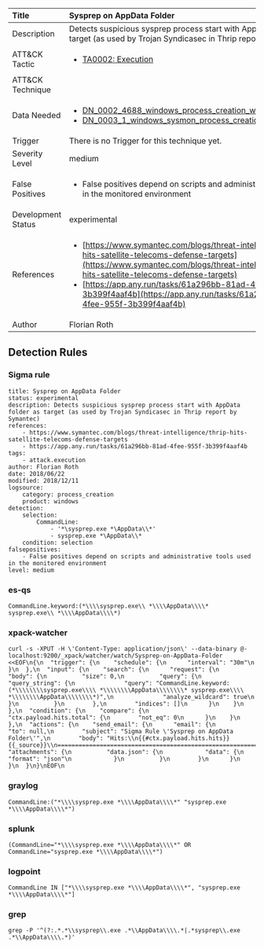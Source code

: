| Title                | Sysprep on AppData Folder                                                                                                                                                 |
|:---------------------|:------------------------------------------------------------------------------------------------------------------------------------------------------------|
| Description          | Detects suspicious sysprep process start with AppData folder as target (as used by Trojan Syndicasec in Thrip report by Symantec)                                                                                                                                           |
| ATT&amp;CK Tactic    | <ul><li>[TA0002: Execution](https://attack.mitre.org/tactics/TA0002)</li></ul>  |
| ATT&amp;CK Technique | <ul></ul>                             |
| Data Needed          | <ul><li>[DN_0002_4688_windows_process_creation_with_commandline](../Data_Needed/DN_0002_4688_windows_process_creation_with_commandline.md)</li><li>[DN_0003_1_windows_sysmon_process_creation](../Data_Needed/DN_0003_1_windows_sysmon_process_creation.md)</li></ul>                                                         |
| Trigger              |  There is no Trigger for this technique yet.  |
| Severity Level       | medium                                                                                                                                                 |
| False Positives      | <ul><li>False positives depend on scripts and administrative tools used in the monitored environment</li></ul>                                                                  |
| Development Status   | experimental                                                                                                                                                |
| References           | <ul><li>[https://www.symantec.com/blogs/threat-intelligence/thrip-hits-satellite-telecoms-defense-targets](https://www.symantec.com/blogs/threat-intelligence/thrip-hits-satellite-telecoms-defense-targets)</li><li>[https://app.any.run/tasks/61a296bb-81ad-4fee-955f-3b399f4aaf4b](https://app.any.run/tasks/61a296bb-81ad-4fee-955f-3b399f4aaf4b)</li></ul>                                                          |
| Author               | Florian Roth                                                                                                                                                |


## Detection Rules

### Sigma rule

```
title: Sysprep on AppData Folder
status: experimental
description: Detects suspicious sysprep process start with AppData folder as target (as used by Trojan Syndicasec in Thrip report by Symantec)
references:
    - https://www.symantec.com/blogs/threat-intelligence/thrip-hits-satellite-telecoms-defense-targets
    - https://app.any.run/tasks/61a296bb-81ad-4fee-955f-3b399f4aaf4b
tags:
    - attack.execution
author: Florian Roth
date: 2018/06/22
modified: 2018/12/11
logsource:
    category: process_creation
    product: windows
detection:
    selection:
        CommandLine:
            - '*\sysprep.exe *\AppData\\*'
            - sysprep.exe *\AppData\\*
    condition: selection
falsepositives:
    - False positives depend on scripts and administrative tools used in the monitored environment
level: medium

```





### es-qs
    
```
CommandLine.keyword:(*\\\\sysprep.exe\\ *\\\\AppData\\\\* sysprep.exe\\ *\\\\AppData\\\\*)
```


### xpack-watcher
    
```
curl -s -XPUT -H \'Content-Type: application/json\' --data-binary @- localhost:9200/_xpack/watcher/watch/Sysprep-on-AppData-Folder <<EOF\n{\n  "trigger": {\n    "schedule": {\n      "interval": "30m"\n    }\n  },\n  "input": {\n    "search": {\n      "request": {\n        "body": {\n          "size": 0,\n          "query": {\n            "query_string": {\n              "query": "CommandLine.keyword:(*\\\\\\\\sysprep.exe\\\\ *\\\\\\\\AppData\\\\\\\\* sysprep.exe\\\\ *\\\\\\\\AppData\\\\\\\\*)",\n              "analyze_wildcard": true\n            }\n          }\n        },\n        "indices": []\n      }\n    }\n  },\n  "condition": {\n    "compare": {\n      "ctx.payload.hits.total": {\n        "not_eq": 0\n      }\n    }\n  },\n  "actions": {\n    "send_email": {\n      "email": {\n        "to": null,\n        "subject": "Sigma Rule \'Sysprep on AppData Folder\'",\n        "body": "Hits:\\n{{#ctx.payload.hits.hits}}{{_source}}\\n================================================================================\\n{{/ctx.payload.hits.hits}}",\n        "attachments": {\n          "data.json": {\n            "data": {\n              "format": "json"\n            }\n          }\n        }\n      }\n    }\n  }\n}\nEOF\n
```


### graylog
    
```
CommandLine:("*\\\\sysprep.exe *\\\\AppData\\\\*" "sysprep.exe *\\\\AppData\\\\*")
```


### splunk
    
```
(CommandLine="*\\\\sysprep.exe *\\\\AppData\\\\*" OR CommandLine="sysprep.exe *\\\\AppData\\\\*")
```


### logpoint
    
```
CommandLine IN ["*\\\\sysprep.exe *\\\\AppData\\\\*", "sysprep.exe *\\\\AppData\\\\*"]
```


### grep
    
```
grep -P '^(?:.*.*\\sysprep\\.exe .*\\AppData\\\\.*|.*sysprep\\.exe .*\\AppData\\\\.*)'
```



